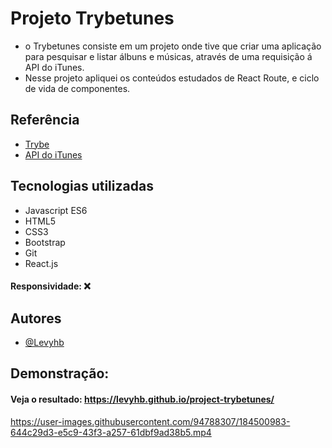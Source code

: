 # Projeto Trybetunes   

- o Trybetunes consiste em um projeto onde tive que criar uma aplicação para pesquisar e listar álbuns e músicas, através de uma requisição á API do iTunes.
- Nesse projeto apliquei os conteúdos estudados de React Route, e ciclo de vida de componentes.
## Referência

 - [Trybe](https://www.betrybe.com/) 
- [API do iTunes](https://developer.apple.com/library/archive/documentation/AudioVideo/Conceptual/iTuneSearchAPI/index.html)

## Tecnologias utilizadas 

- Javascript ES6 
- HTML5
- CSS3
- Bootstrap
- Git
- React.js

#### Responsividade: ❌

## Autores

- [@Levyhb](https://github.com/Levyhb)


## Demonstração:
#### Veja o resultado: https://levyhb.github.io/project-trybetunes/


https://user-images.githubusercontent.com/94788307/184500983-644c29d3-e5c9-43f3-a257-61dbf9ad38b5.mp4

